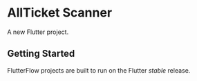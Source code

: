 # AllTicket Scanner

A new Flutter project.

## Getting Started

FlutterFlow projects are built to run on the Flutter _stable_ release.
